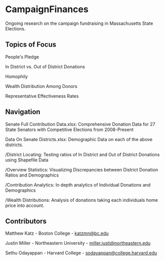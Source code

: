 # CampaignFinances
Ongoing research on the campaign fundraising in Massachusetts State Elections.

## Topics of Focus
People's Pledge
  
In District vs. Out of District Donations
  
Homophily
  
Wealth Distribution Among Donors

Representative Effectiveness Rates

## Navigation
Senate Full Contribution Data.xlsx: Comprehensive Donation Data for 27 State Senators with Competitive Elections from 2008-Present

Data On Senate Districts.xlsx: Demographic Data on each of the above districts.

/District Locating: Testing ratios of In District and Out of District Donations using Shapefile Data

/Overview Statistics: Visualizing Discrepancies between District Donation Ratios and Demographics

/Contribution Analytics: In depth analytics of Individual Donations and Demographics

/Wealth Distributions: Analysis of donations taking each individuals home price into account.

## Contributors
Matthew Katz - Boston College - katzmn@bc.edu

Justin Miller - Northeastern University - miller.justi@northeastern.edu

Sethu Odayappan - Harvard College - sodayappan@college.harvard.edu
